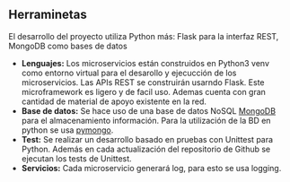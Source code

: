 ## Herraminetas
El desarrollo del proyecto utiliza Python más: Flask para la interfaz REST, MongoDB como bases de datos
* **Lenguajes:** Los microservicios están construidos en Python3 venv como entorno virtual para el desarollo y ejecucción de los microservicios. Las APIs REST se construirán usarndo Flask. Este microframework es ligero y de facil uso. Ademas cuenta con gran cantidad de material de apoyo existente en la red.
* **Base de datos:** Se hace uso de una base de datos NoSQL [MongoDB](https://www.mongodb.com) para el almacenamiento información. Para la utilización de la BD en python se usa [pymongo](https://api.mongodb.com/python/current/).
* **Test:** Se realizar un desarrollo basado en pruebas con Unittest para Python. Además en cada actualización del repositorio de Github se ejecutan los tests de Unittest.
* **Servicios:** Cada microservicio generará log, para esto se usa logging.